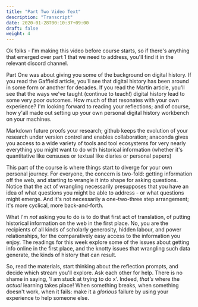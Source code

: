 ```yaml
---
title: "Part Two Video Text"
description: "Transcript"
date: 2020-01-28T00:10:37+09:00
draft: false
weight: 4
---
```


Ok folks - I'm making this video before course starts, so if there's anything that emerged over part 1 that we need to address, you'll find it in the relevant discord channel.

Part One was about giving you some of the background on digital history. If you read the Gaffield article, you'll see that digital history has been around in some form or another for decades. If you read the Martin article, you'll see that the ways we've taught (continue to teach!) digital history lead to some very poor outcomes. How much of that resonates with your own experience? I'm looking forward to reading your reflections; and of course, how y'all made out setting up your own personal digital history workbench on your machines.

Markdown future proofs your research; github keeps the evolution of your research under version control and enables collaboration; anaconda gives you access to a wide variety of tools and tool ecosystems for very nearly everything you might want to do with historical information (whether it's quantitative like censuses or textual like diaries or personal papers)

This part of the course is where things start to diverge for your own personal journey. For everyone, the concern is two-fold: getting information off the web, and starting to wrangle it into shape for asking questions. Notice that the act of wrangling necessarily presupposes that you have an idea of what questions you might be able to address - or what questions might emerge. And it's not necessarily a one-two-three step arrangement; it's more cyclical, more back-and-forth.

What I'm _not_ asking you to do is to do that first act of translation, of putting historical information on the web in the first place. No, you are the recipients of all kinds of scholarly generosity, hidden labour, and power relationships, for the comparatively easy access to the information you enjoy. The readings for this week explore some of the issues about getting info online in the first place, and the knotty issues that wrangling such data generate, the kinds of history that can result.

So, read the materials, start thinking about the reflection prompts, and decide which stream you'll explore. Ask each other for help. There is no shame in saying, 'I am stuck at trying to do x'. Indeed, _that's_ where the *actual* learning takes place! When something breaks, when something doesn't work, when it fails: make it a *glorious* failure by using your experience to help someone else.
